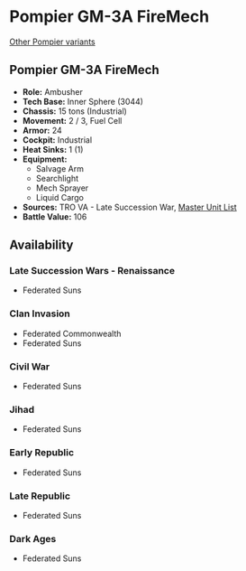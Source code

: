 # Pompier GM-3A FireMech

[Other Pompier variants](../pompier.md)

## Pompier GM-3A FireMech
- **Role:** Ambusher
- **Tech Base:** Inner Sphere (3044)
- **Chassis:** 15 tons (Industrial)
- **Movement:** 2 / 3, Fuel Cell
- **Armor:** 24
- **Cockpit:** Industrial
- **Heat Sinks:** 1 (1)
- **Equipment:**
  - Salvage Arm
  - Searchlight
  - Mech Sprayer
  - Liquid Cargo
- **Sources:** TRO VA - Late Succession War, [Master Unit List](http://masterunitlist.info/Unit/Details/4842/pompier-gm-3a-firemech)
- **Battle Value:** 106

## Availability

### Late Succession Wars - Renaissance
- Federated Suns

### Clan Invasion
- Federated Commonwealth
- Federated Suns

### Civil War
- Federated Suns

### Jihad
- Federated Suns

### Early Republic
- Federated Suns

### Late Republic
- Federated Suns

### Dark Ages
- Federated Suns

